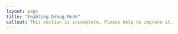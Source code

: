 ```yaml
---
layout: page
title: "Enabling Debug Mode"
callout: This section is incomplete. Please help to improve it.
---
```

